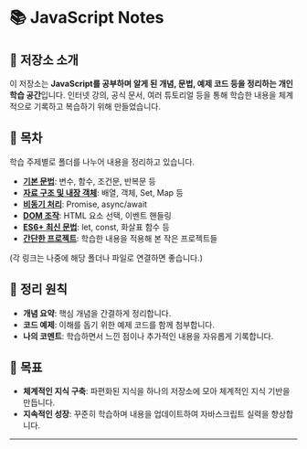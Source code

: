 # 📚 JavaScript Notes

## 📖 저장소 소개
이 저장소는 **JavaScript를 공부하며 알게 된 개념, 문법, 예제 코드 등을 정리하는 개인 학습 공간**입니다. 인터넷 강의, 공식 문서, 여러 튜토리얼 등을 통해 학습한 내용을 체계적으로 기록하고 복습하기 위해 만들었습니다.

## 📁 목차
학습 주제별로 폴더를 나누어 내용을 정리하고 있습니다.

- **[기본 문법](링크)**: 변수, 함수, 조건문, 반복문 등
- **[자료 구조 및 내장 객체](링크)**: 배열, 객체, Set, Map 등
- **[비동기 처리](링크)**: Promise, async/await
- **[DOM 조작](링크)**: HTML 요소 선택, 이벤트 핸들링
- **[ES6+ 최신 문법](링크)**: let, const, 화살표 함수 등
- **[간단한 프로젝트](링크)**: 학습한 내용을 적용해 본 작은 프로젝트들

(각 링크는 나중에 해당 폴더나 파일로 연결하면 좋습니다.)

## 📝 정리 원칙
- **개념 요약**: 핵심 개념을 간결하게 정리합니다.
- **코드 예제**: 이해를 돕기 위한 예제 코드를 함께 첨부합니다.
- **나의 코멘트**: 학습하면서 느낀 점이나 추가적인 내용을 자유롭게 기록합니다.

## 🌱 목표
- **체계적인 지식 구축**: 파편화된 지식을 하나의 저장소에 모아 체계적인 지식 기반을 만듭니다.
- **지속적인 성장**: 꾸준히 학습하며 내용을 업데이트하여 자바스크립트 실력을 향상합니다.

---